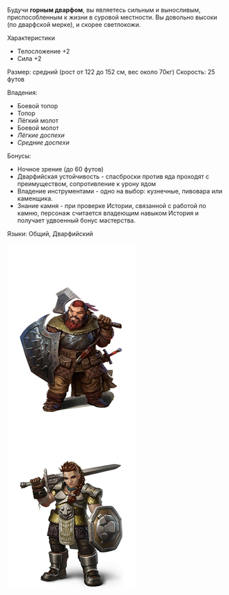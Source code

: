 Будучи **горным дварфом**, вы являетесь сильным и выносливым, приспособленным к жизни в суровой местности. Вы довольно высоки (по дварфской мерке), и скорее светлокожи.

Характеристики
- Телосложение +2
- Сила +2

Размер: средний (рост от 122 до 152 см, вес около 70кг)
Скорость: 25 футов

Владения:
 - Боевой топор
 - Топор
 - Лёгкий молот
 - Боевой молот
 - *Лёгкие доспехи*
 - *Средние доспехи*

Бонусы:
- Ночное зрение (до 60 футов)
- Дварфийская устойчивость - спасброски против яда проходят с преимуществом, сопротивление к урону ядом
- Владение инструментами - одно на выбор: кузнечные, пивовара или каменщика.
- Знание камня - при проверке Истории, связанной с работой по камню, персонаж считается владеющим навыком История и получает удвоенный бонус мастерства.

Языки: Общий, Дварфийский

![Горный дварф](../../Img/R-dwarf-mount1.png)![Горный дварф](../../Img/R-dwarf-mount2.png)